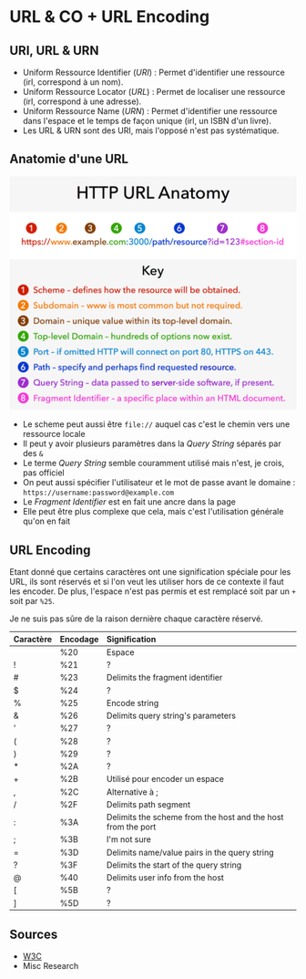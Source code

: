 # URL & CO + URL Encoding

## URI, URL & URN

* Uniform Ressource Identifier \(_URI_\) : Permet d'identifier une ressource \(irl, correspond à un nom\).
* Uniform Ressource Locator \(_URL_\) : Permet de localiser une ressource \(irl, correspond à une adresse\).
* Uniform Ressource Name \(_URN_\) : Permet d'identifier une ressource dans l'espace et le temps de façon unique \(irl, un ISBN d'un livre\).
* Les URL & URN sont des URI, mais l'opposé n'est pas systématique.

## Anatomie d'une URL

![](../.gitbook/assets/url_anatomy.png)

* Le scheme peut aussi être `file://` auquel cas c'est le chemin vers une ressource locale
* Il peut y avoir plusieurs paramètres dans la _Query String_ séparés par des `&`
* Le terme _Query String_ semble couramment utilisé mais n'est, je crois, pas officiel
* On peut aussi spécifier l'utilisateur et le mot de passe avant le domaine : `https://username:password@example.com`
* Le _Fragment Identifier_ est en fait une ancre dans la page
* Elle peut être plus complexe que cela, mais c'est l'utilisation générale qu'on en fait

## URL Encoding

Etant donné que certains caractères ont une signification spéciale pour les URL, ils sont réservés et si l'on veut les utiliser hors de ce contexte il faut les encoder. De plus, l'espace n'est pas permis et est remplacé soit par un `+` soit par `%25`.

Je ne suis pas sûre de la raison dernière chaque caractère réservé.

| Caractère | Encodage | Signification |
| :--- | :--- | :--- |
|  | %20 | Espace |
| ! | %21 | ? |
| \# | %23 | Delimits the fragment identifier |
| $ | %24 | ? |
| % | %25 | Encode string |
| & | %26 | Delimits query string's parameters |
| ' | %27 | ? |
| \( | %28 | ? |
| \) | %29 | ? |
| \* | %2A | ? |
| + | %2B | Utilisé pour encoder un espace |
| , | %2C | Alternative à ; |
| / | %2F | Delimits path segment |
| : | %3A | Delimits the scheme from the host and the host from the port |
| ; | %3B | I'm not sure |
| = | %3D | Delimits name/value pairs in the query string |
| ? | %3F | Delimits the start of the query string |
| @ | %40 | Delimits user info from the host |
| \[ | %5B | ? |
| \] | %5D | ? |

## Sources

* [W3C](https://www.w3schools.com/tags/ref_urlencode.ASP)
* Misc Research

